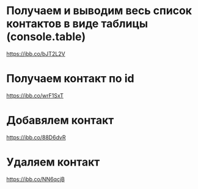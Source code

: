 # Получаем и выводим весь список контактов в виде таблицы (console.table)

https://ibb.co/bJT2L2V

# Получаем контакт по id

https://ibb.co/wrF1SxT

# Добавялем контакт

https://ibb.co/88D6dvR

# Удаляем контакт

https://ibb.co/NN6qcjB
